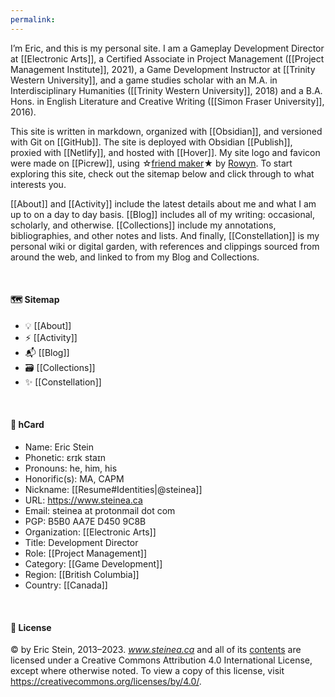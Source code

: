 ```yaml
---
permalink: 
---
```


I’m Eric, and this is my personal site. I am a Gameplay Development Director at [[Electronic Arts]], a Certified Associate in Project Management ([[Project Management Institute]], 2021), a Game Development Instructor at [[Trinity Western University]], and a game studies scholar with an M.A. in Interdisciplinary Humanities ([[Trinity Western University]], 2018) and a B.A. Hons. in English Literature and Creative Writing ([[Simon Fraser University]], 2016).

This site is written in markdown, organized with [[Obsidian]], and versioned with Git on [[GitHub]]. The site is deployed with Obsidian [[Publish]], proxied with [[Netlify]], and hosted with [[Hover]]. My site logo and favicon were made on [[Picrew]], using ☆[friend maker](https://picrew.me/en/image_maker/1322863)★ by [Rowyn](https://pepperjackets.carrd.co/). To start exploring this site, check out the sitemap below and click through to what interests you. 

[[About]] and [[Activity]] include the latest details about me and what I am up to on a day to day basis. [[Blog]] includes all of my writing: occasional, scholarly, and otherwise. [[Collections]] include my annotations, bibliographies, and other notes and lists. And finally, [[Constellation]] is my personal wiki or digital garden, with references and clippings sourced from around the web, and linked to from my Blog and Collections.

<br>


#### 🗺️ Sitemap

* 💡 [[About]]
* ⚡ [[Activity]]
* 📬 [[Blog]]
* 🗃️ [[Collections]]
* ✨ [[Constellation]]

<br>

#### 🪪 hCard

* Name: Eric Stein
* Phonetic: ɛrɪk staɪn
* Pronouns: he, him, his
* Honorific(s): MA, CAPM
* Nickname: [[Resume#Identities|@steinea]]
* URL: https://www.steinea.ca
* Email: steinea at protonmail dot com
* PGP: B5B0 AA7E D450 9C8B
* Organization: [[Electronic Arts]]
* Title: Development Director
* Role: [[Project Management]]
* Category: [[Game Development]]
* Region: [[British Columbia]]
* Country: [[Canada]]


<br>

#### 🔑 License

© by Eric Stein, 2013–2023. *www.steinea.ca* and all of its [contents](https://github.com/steinea/steinea) are licensed under a Creative Commons Attribution 4.0 International License, except where otherwise noted. To view a copy of this license, visit <https://creativecommons.org/licenses/by/4.0/>.